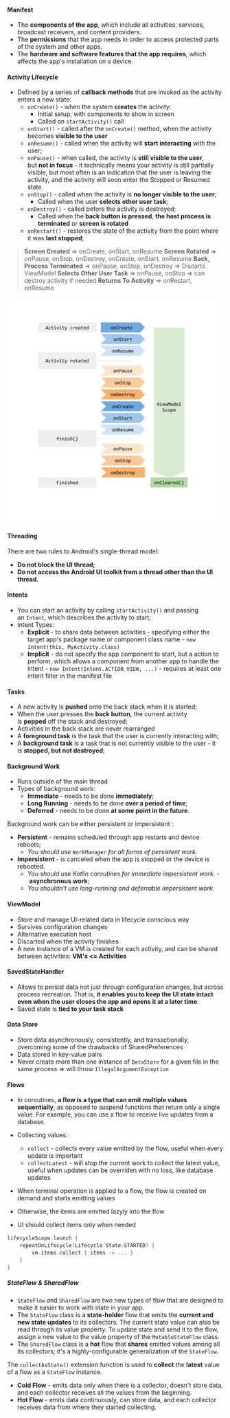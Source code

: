 #### Manifest
- The **components of the app**, which include all activities, services, broadcast receivers, and content providers.
- The **permissions** that the app needs in order to access protected parts of the system and other apps.
- The **hardware and software features that the app requires**, which affects the app's installation on a device.

#### Activity Lifecycle
- Defined by a series of **callback methods** that are invoked as the activity enters a new state:
	- `onCreate()` - when the system **creates** the activity:
		- Initial setup, with components to show in screen
		- Called on `startActivity()` call 
	- `onStart()` - called after the `onCreate()` method, when the activity becomes **visible to the user**
	- `onResume()` - called when the activity will **start interacting** with the user;
	- `onPause()` - when called, the activity is **still visible to the user**, but **not in focus** - it technically means your activity is still partially visible, but most often is an indication that the user is leaving the activity, and the activity will soon enter the Stopped or Resumed state
	- `onStop()` - called when the activity is **no longer visible to the user**;
	    - Called when the user **selects other user task**;
	- `onDestroy()` - called before the activity is destroyed;
	    - Called when the **back button is pressed**, **the host process is terminated** or **screen is rotated**
	- `onRestart()` - restores the state of the activity from the point where it was **last stopped**;

>**Screen Created** => onCreate, onStart, onResume
>**Screen Rotated** => onPause, onStop, onDestroy, onCreate, onStart, onResume
>**Back, Process Terminated** => onPause, onStop, onDestroy => Discarts ViewModel
>**Selects Other User Task** => onPause, onStop => can destroy activity if needed
>**Returns To Activity** => onRestart, onResume

![](./resources/activity-lifecycle.png)

#### Threading
There are two rules to Android's single-thread model:
- **Do not block the UI thread;**
- **Do not access the Android UI toolkit from a thread other than the UI thread.**
#### Intents
- You can start an activity by calling `startActivity()` and passing an `Intent`, which describes the activity to start;
- Intent Types:
	- **Explicit** - to share data between activities - specifying either the target app's package name or component class name - `new Intent(this, MyActivity.class)`
	- **Implicit** - do not specify the app component to start, but a action to perform, which allows a component from another app to handle the intent - `new Intent(Intent.ACTION_VIEW, ...)` - requires at least one intent filter in the manifest file
#### Tasks
- A new activity is **pushed** onto the back stack when it is started;
- When the user presses the **back button**, the current activity is **popped** off the stack and destroyed;
- Activities in the back stack are never rearranged
- A **foreground task** is the task that the user is currently interacting with;
- A **background task** is a task that is not currently visible to the user - it is **stopped, but not destroyed**;

#### Background Work
- Runs outside of the main thread
- Types of background work:
	- **Immediate** - needs to be done **immediately**;
	- **Long Running** - needs to be done **over a period of time**;
	- **Deferred** - needs to be done **at some point in the future**.

Background work can be either persistent or impersistent :
- **Persistent** - remains scheduled through app restarts and device reboots;
    - _You should use `WorkManager` for all forms of persistent work._
- **Impersistent** - is canceled when the app is stopped or the device is rebooted.
    - _You should use Kotlin coroutines for immediate impersistent work._ - **asynchronous work**;
    - _You shouldn't use long-running and deferrable impersistent work._

#### ViewModel
- Store and manage UI-related data in lifecycle conscious way
- Survives configuration changes
- Alternative execution host
- Discarted when the activity finishes
- A new instance of a VM is created for each activity, and can be shared between activities: **VM's <= Activities**

#### SavedStateHandler
- Allows to persist data not just through configuration changes, but across process recreation. That is, **it enables you to keep the UI state intact even when the user closes the app and opens it at a later time**.
- Saved state is **tied to your task stack** 

#### Data Store
- Store data asynchronously, consistently, and transactionally, overcoming some of the drawbacks of SharedPreferences
- Data stored in key-value pairs
- Never create more than one instance of `DataStore` for a given file in the same process => will throw `IllegalArgumentException`

#### Flows
-  In coroutines, **a flow is a type that can emit multiple values sequentially**, as opposed to suspend functions that return only a single value. For example, you can use a flow to receive live updates from a database.

- Collecting values:
	- `collect` - collects every value emitted by the flow, useful when every update is important
	- `collectLatest` - will stop the current work to collect the latest value, useful when updates can be overriden with no loss, like database updates

- When terminal operation is applied to a flow, the flow is created on demand and starts emitting values
- Otherwise, the items are emitted lazyly into the flow
- UI should collect items only when needed
```kotlin
lifecycleScope.launch {
	repeatOnLifecycle(Lifecycle.State.STARTED) {
		vm.items.collect { items -> ... }
	}
}
```

##### StateFlow & SharedFlow
- `StateFlow` and `SharedFlow` are two new types of flow that are designed to make it easier to work with state in your app.
- The `StateFlow` class is a **state-holder** flow that emits the **current and new state updates** to its collectors. The current state value can also be read through its value property. To update state and send it to the flow, assign a new value to the value property of the `MutableStateFlow` class.
- The `SharedFlow` class is a **hot** flow that **shares** emitted values among all its collectors; it's a highly-configurable generalization of the `StateFlow`.

The `collectAsState()` extension function is used to **collect** the **latest** value of a flow as a `StateFlow` instance.
- **Cold Flow** - emits data only when there is a collector, doesn't store data, and each collector receives all the values from the beginning. 
- **Hot Flow** - emits data continuously, can store data, and each collector receives data from where they started collecting.

